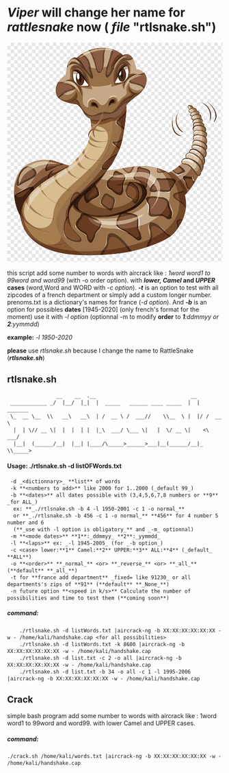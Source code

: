 # _Viper_ will change her name for _rattlesnake_ now ( ***file*** "rtlsnake.sh")

![](crotalep.png)

this script add some number to words with aircrack like : _1word word1 to 99word and word99_ (with -o order option).
with **_lower, Camel_ and _UPPER_ cases** (word,Word and WORD with _-c option_).
**_-t_** is an option to test with all zipcodes of a french department or simply add a custom longer number.
prenoms.txt is a dictionary's names for france (_-d option_).
And **_-b_** is an option for possibles **dates** [1945-2020] (only french's format for the moment) use it with _-l option_ 
(optionnal -m to modify **order** to _**1**:ddmmyy or **2**:yymmdd_)

**example:** -_l 1950-2020_

**please** use _rtlsnake.sh_ because I change the name to RattleSnake (**_rtlsnake.sh_**)
    
## rtlsnake.sh

                    __    __  .__                               __           
     ____________ _/  |__/  |_|  |  _____   ______ ____ _____  |  | _______  
     \_  __ \__  \\   __\   __\  | /  __ \ /  ___//    \\__  \ |  |/ /  __ \  
      |  | \// __ \|  |  |  | |  |_\  ___/ \___ \|   |  \/ __ \|    <\  ___/  
      |__|  (______/__|  |__| |____/\_____>______>___|__(______/__|_ \\_____>
      
  #### Usage: ./rtlsnake.sh -d listOFWords.txt <options>                                 
     -d _<dictionnary>_ **list** of words 
     -k **<numbers to add>** like 2000 for 1..2000 (_default 99_)
     -b **<dates>** all dates possible with (3,4,5,6,7,8 numbers or **9** _for ALL_) 
      ex: **_./rtlsnake.sh -b 4 -l 1950-2001 -c 1 -o normal_**
      or **_./rtlsnake.sh -b 456 -c 1 -o normal_** **456** for 4 number 5 number and 6 
      (**_use with -l option is obligatory_** and _-m_ optionnal)
     -m **<mode dates>** **1**:_ddmmyy_ **2**:_yymmdd_
     -l **<laps>** ex: _-l 1945-2005_ (for _-b option_)
     -c <case> lower:**1** Camel:**2** UPPER:**3** ALL:**4** (_default_ **ALL**)                                       
     -o **<order>** **_normal_** <or> **_reverse_** <or> **_all_** (**default** **_all_**)                                     
     -t for **france add department** _fixed= like 91230_ or all departments's zips of **91** (**default** **_None_**)
     -n future option **<speed in k/s>** Calculate the number of possibilities and time to test them (**coming soon**)
    
   ##### command:
        ./rtlsnake.sh -d listWords.txt |aircrack-ng -b XX:XX:XX:XX:XX:XX -w - /home/kali/handshake.cap <for all possibilities>
        ./rtlsnake.sh -d listWords.txt -k 8600 |aircrack-ng -b XX:XX:XX:XX:XX:XX -w - /home/kali/handshake.cap
        ./rtlsnake.sh -d list.txt -c 2 -o all |aircrack-ng -b XX:XX:XX:XX:XX:XX -w - /home/kali/handshake.cap
        ./rtlsnake.sh -d list.txt -b 34 -o all -c 1 -l 1995-2006 |aircrack-ng -b XX:XX:XX:XX:XX:XX -w - /home/kali/handshake.cap
        
## Crack
simple bash program add some number to words with aircrack like : 1word word1 to 99word and word99.
with lower Camel and UPPER cases.
##### command: 
    ./crack.sh /home/kali/words.txt |aircrack-ng -b XX:XX:XX:XX:XX:XX -w - /home/kali/handshake.cap


